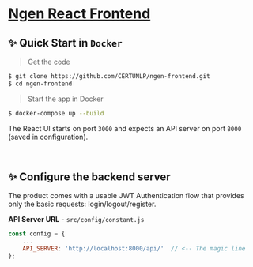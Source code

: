 # [Ngen React Frontend](https://github.com/CERTUNLP/ngen-frontend)
## ✨ Quick Start in `Docker`

> Get the code

```bash
$ git clone https://github.com/CERTUNLP/ngen-frontend.git
$ cd ngen-frontend
```

> Start the app in Docker

```bash
$ docker-compose up --build 
```

The React UI starts on port `3000` and expects an API server on port `8000` (saved in configuration).

<br />

## ✨ Configure the backend server

The product comes with a usable JWT Authentication flow that provides only the basic requests: login/logout/register. 

**API Server URL** - `src/config/constant.js` 

```javascript
const config = {
    ...
    API_SERVER: 'http://localhost:8000/api/'  // <-- The magic line
};
```